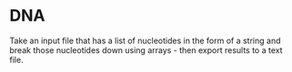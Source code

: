 # DNA
Take an input file that has a list of nucleotides in the form of a string and break those nucleotides down using arrays - then export results to a text file.
